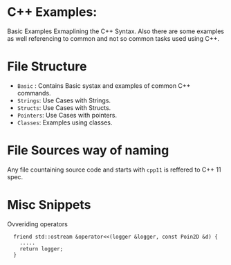 # C++ Examples:

Basic Examples Exmaplining the C++ Syntax. Also there are some examples as well referencing to common and not so common tasks used using C++. 

# File Structure

- `Basic` : Contains Basic systax and examples of common C++ commands.
- `Strings`: Use Cases with Strings.
- `Structs`: Use Cases with Structs.
- `Pointers`: Use Cases with pointers.
- `Classes`: Examples using classes.

# File Sources way of naming

Any file countaining source code and starts with `cpp11` is reffered to C++ 11 spec.


# Misc Snippets

Ovveriding operators
```
  friend std::ostream &operator<<(logger &logger, const Poin2D &d) {
    .....
    return logger;
  }
```